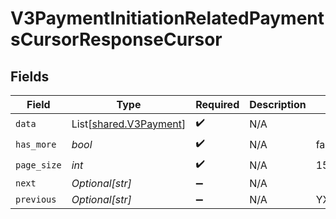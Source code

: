# V3PaymentInitiationRelatedPaymentsCursorResponseCursor


## Fields

| Field                                                      | Type                                                       | Required                                                   | Description                                                | Example                                                    |
| ---------------------------------------------------------- | ---------------------------------------------------------- | ---------------------------------------------------------- | ---------------------------------------------------------- | ---------------------------------------------------------- |
| `data`                                                     | List[[shared.V3Payment](../../models/shared/v3payment.md)] | :heavy_check_mark:                                         | N/A                                                        |                                                            |
| `has_more`                                                 | *bool*                                                     | :heavy_check_mark:                                         | N/A                                                        | false                                                      |
| `page_size`                                                | *int*                                                      | :heavy_check_mark:                                         | N/A                                                        | 15                                                         |
| `next`                                                     | *Optional[str]*                                            | :heavy_minus_sign:                                         | N/A                                                        |                                                            |
| `previous`                                                 | *Optional[str]*                                            | :heavy_minus_sign:                                         | N/A                                                        | YXVsdCBhbmQgYSBtYXhpbXVtIG1heF9yZXN1bHRzLol=               |